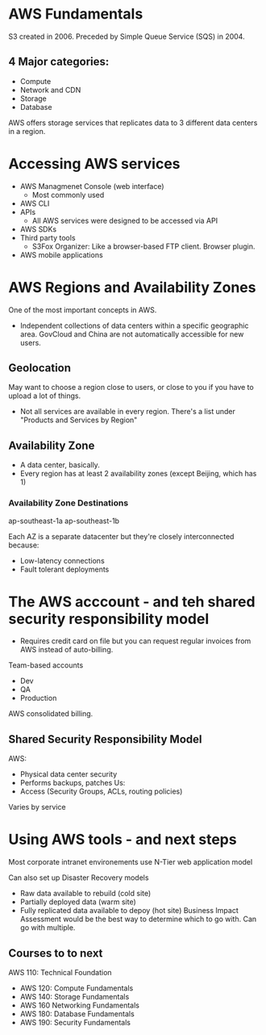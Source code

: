 # AWS Fundamentals
S3 created in 2006. Preceded by Simple Queue Service (SQS) in 2004.

## 4 Major categories:
- Compute
- Network and CDN
- Storage
- Database

AWS offers storage services that replicates data to 3 different data centers in a region.


# Accessing AWS services
- AWS Managmenet Console (web interface)
  - Most commonly used
- AWS CLI
- APIs
  - All AWS services were designed to be accessed via API
- AWS SDKs
- Third party tools
  - S3Fox Organizer: Like a browser-based FTP client. Browser plugin.
- AWS mobile applications


# AWS Regions and Availability Zones
One of the most important concepts in AWS.
- Independent collections of data centers within a specific geographic area.
GovCloud and China are not automatically accessible for new users.
## Geolocation
May want to choose a region close to users, or close to you if you have to upload a lot of things.
- Not all services are available in every region. There's a list under "Products and Services by Region"

## Availability Zone 
- A data center, basically. 
- Every region has at least 2 availability zones (except Beijing, which has 1)

### Availability Zone Destinations
ap-southeast-1a
ap-southeast-1b

Each AZ is a separate datacenter but they're closely interconnected because:
- Low-latency connections
- Fault tolerant deployments


# The AWS acccount - and teh shared security responsibility model
- Requires credit card on file but you can request regular invoices from AWS instead of auto-billing.

Team-based accounts
- Dev
- QA
- Production

AWS consolidated billing.

## Shared Security Responsibility Model
AWS:
- Physical data center security
- Performs backups, patches
Us: 
- Access (Security Groups, ACLs, routing policies)

Varies by service


# Using AWS tools - and next steps
Most corporate intranet environements use N-Tier web application model

Can also set up Disaster Recovery models
- Raw data available to rebuild (cold site)
- Partially deployed data (warm site)
- Fully replicated data available to depoy (hot site)
Business Impact Assessment would be the best way to determine which to go with. Can go with multiple.

## Courses to to next
AWS 110: Technical Foundation
- AWS 120: Compute Fundamentals
- AWS 140: Storage Fundamentals
- AWS 160 Networking Fundamentals
- AWS 180: Database Fundamentals
- AWS 190: Security Fundamentals
